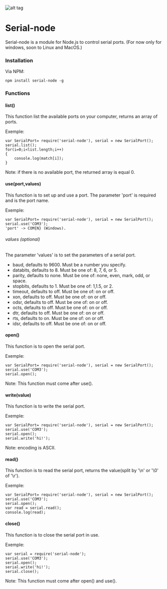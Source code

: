 ![alt tag](http://s32.postimg.org/3rpwkphg5/Serial_simbol.png)
# Serial-node
Serial-node is a module for Node.js to control serial ports. (For now only for windows, soon to Linux and MacOS.)
### Installation
Via NPM:
```
npm install serial-node -g
```
### Functions
#### list()
This function list the available ports on your computer, returns an array of ports. 

Exemple:
```
var SerialPort= require('serial-node'), serial = new SerialPort();
serial.list();
for(i=0;i<list.length;i++) 
{
    console.log(match[i]); 
}
```
Note: if there is no available port, the returned array is equal 0.
#### use(port,values)
This function is to set up and use a port. 
The parameter 'port' is required and is the port name. 

Exemple:
```
var SerialPort= require('serial-node'), serial = new SerialPort();
serial.use('COM3');
'port' -> COM{N} (Windows).
```
###### values (optional)
The parameter 'values' is to set the parameters of a serial port.

 * baud, defaults to 9600. Must be a number you specify.
 * databits, defaults to 8. Must be one of: 8, 7, 6, or 5.
 * parity, defaults to none. Must be one of: none, even, mark, odd, or space.
 * stopbits, defaults to 1. Must be one of: 1,1.5, or 2.
 * timeout, defaults to off. Must be one of: on or off.
 * xon, defaults to off. Must be one of: on or off.
 * odsr, defaults to off. Must be one of: on or off.
 * octs, defaults to off. Must be one of: on or off.
 * dtr, defaults to off. Must be one of: on or off. 
 * rts, defaults to on. Must be one of: on or off.
 * idsr, defaults to off. Must be one of: on or off.
 
#### open()
This function is to open the serial port. 

Exemple: 
```
var SerialPort= require('serial-node'), serial = new SerialPort();
serial.use('COM3');
serial.open();
```
Note: This function must come after use().
#### write(value)
This function is to write the serial port. 

Exemple: 
```
var SerialPort= require('serial-node'), serial = new SerialPort();
serial.use('COM3');
serial.open();
serial.write('hi!');
```
Note: encoding is ASCII.
#### read()
This function is to read the serial port, returns the value(split by '\n' or '\0' of '\r'). 

Exemple: 
```
var SerialPort= require('serial-node'), serial = new SerialPort();
serial.use('COM3');
serial.open();
var read = serial.read();
console.log(read);
```
#### close()
This function is to close the serial port in use.

Exemple:
```
var serial = require('serial-node');
serial.use('COM3');
serial.open();
serial.write('hi!');
serial.close();
```
Note: This function must come after open() and use().
